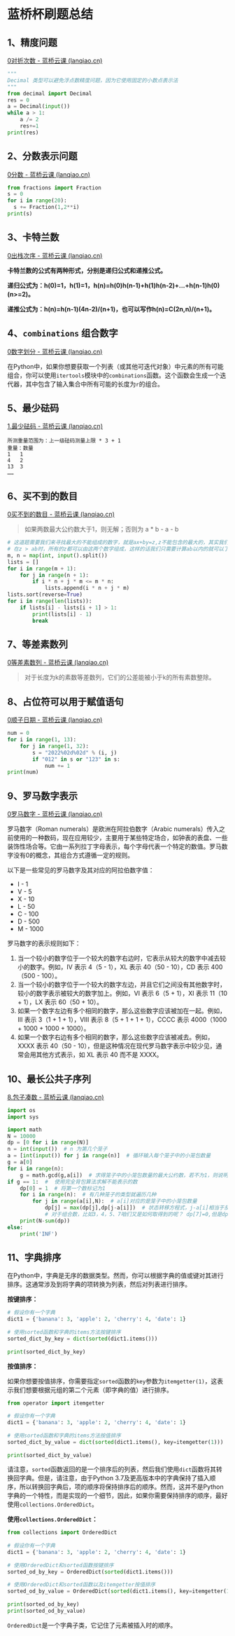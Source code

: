 # 蓝桥杯刷题总结

## 1、精度问题

[0对折次数 - 蓝桥云课 (lanqiao.cn)](https://www.lanqiao.cn/problems/6270/learning/?problem_list_id=23&page=2)

```python
"""
Decimal 类型可以避免浮点数精度问题，因为它使用固定的小数点表示法
"""
from decimal import Decimal
res = 0
a = Decimal(input())
while a > 1:
    a /= 2
    res+=1
print(res)
```

## 2、分数表示问题

[0分数 - 蓝桥云课 (lanqiao.cn)](https://www.lanqiao.cn/problems/610/learning/)

```python
from fractions import Fraction
s = 0
for i in range(20):
  s += Fraction(1,2**i)
print(s)
```

## 3、卡特兰数

[0出栈次序 - 蓝桥云课 (lanqiao.cn)](https://www.lanqiao.cn/problems/695/learning/)

**卡特兰数的公式有两种形式，分别是递归公式和递推公式。**

**递归公式为：h(0)=1，h(1)=1，h(n)=h(0)h(n-1)+h(1)h(n-2)+...+h(n-1)h(0) (n>=2)。**

**递推公式为：h(n)=h(n-1)(4n-2)/(n+1)，也可以写作h(n)=C(2n,n)/(n+1)。**

## 4、`combinations` 组合数字

[0数字划分 - 蓝桥云课 (lanqiao.cn)](https://www.lanqiao.cn/problems/637/learning/?page=1&first_category_id=1&sort=pass_rate&second_category_id=3&asc=0)

在Python中，如果你想要获取一个列表（或其他可迭代对象）中元素的所有可能组合，你可以使用`itertools`模块中的`combinations`函数。这个函数会生成一个迭代器，其中包含了输入集合中所有可能的长度为`r`的组合。

## 5、最少砝码

[1.最少砝码 - 蓝桥云课 (lanqiao.cn)](https://www.lanqiao.cn/problems/1461/learning/?page=1&first_category_id=1&sort=pass_rate&second_category_id=3&asc=0&name=最少砝码)

```
所测重量范围为：上一级砝码测量上限 * 3 + 1
重量：数量
1   1
4   2
13  3
……
```

## 6、买不到的数目

[0买不到的数目 - 蓝桥云课 (lanqiao.cn)](https://www.lanqiao.cn/problems/213/learning/?page=1&first_category_id=1&sort=pass_rate&second_category_id=3&asc=0)

> 如果两数最大公约数大于1，则无解；否则为 a * b - a - b

```python
# 这道题需要我们来寻找最大的不能组成的数字，就是ax+by=z,z不能包含的最大的，其实我们可以发现
# 在z > ab时，所有的z都可以由这两个数字组成，这样的话我们只需要计算ab以内的就可以了，如果两个相邻的差大于1，说明中间的数字取不到
m, n = map(int, input().split())
lists = []
for i in range(m + 1):
    for j in range(n + 1):
        if i * n + j * m <= m * n:
            lists.append(i * n + j * m)
lists.sort(reverse=True)
for i in range(len(lists)):
    if lists[i] - lists[i + 1] > 1:
        print(lists[i] - 1)
        break
```

## 7、等差素数列

[0等差素数列 - 蓝桥云课 (lanqiao.cn)](https://www.lanqiao.cn/problems/646/learning/?page=1&first_category_id=1&sort=pass_rate&second_category_id=3&asc=0)

> 对于长度为k的素数等差数列，它们的公差能被小于k的所有素数整除。

## 8、占位符可以用于赋值语句

[0顺子日期 - 蓝桥云课 (lanqiao.cn)](https://www.lanqiao.cn/problems/2096/learning/?page=1&first_category_id=1&sort=pass_rate&second_category_id=3&asc=0)

```python
num = 0
for i in range(1, 13):
    for j in range(1, 32):
        s = "2022%02d%02d" % (i, j)
        if "012" in s or "123" in s:
            num += 1
print(num)
```

## 9、罗马数字表示

[0罗马数字 - 蓝桥云课 (lanqiao.cn)](https://www.lanqiao.cn/problems/276/learning/?page=1&first_category_id=1&sort=pass_rate&second_category_id=3&asc=0)

罗马数字（Roman numerals）是欧洲在阿拉伯数字（Arabic numerals）传入之前使用的一种数码，现在应用较少，主要用于某些特定场合，如钟表的表盘、一些装饰性场合等。它由一系列拉丁字母表示，每个字母代表一个特定的数值。罗马数字没有0的概念，其组合方式遵循一定的规则。

以下是一些常见的罗马数字及其对应的阿拉伯数字值：

- I - 1
- V - 5
- X - 10
- L - 50
- C - 100
- D - 500
- M - 1000

罗马数字的表示规则如下：

1. 当一个较小的数字位于一个较大的数字右边时，它表示从较大的数字中减去较小的数字。例如，IV 表示 4（5 - 1），XL 表示 40（50 - 10），CD 表示 400（500 - 100）。
2. 当一个较小的数字位于一个较大的数字左边，并且它们之间没有其他数字时，较小的数字表示被较大的数字加上。例如，VI 表示 6（5 + 1），XI 表示 11（10 + 1），LX 表示 60（50 + 10）。
3. 如果一个数字左边有多个相同的数字，那么这些数字应该被加在一起。例如，III 表示 3（1 + 1 + 1），VIII 表示 8（5 + 1 + 1 + 1），CCCC 表示 4000（1000 + 1000 + 1000 + 1000）。
4. 如果一个数字右边有多个相同的数字，那么这些数字应该被减去。例如，XXXX 表示 40（50 - 10），但是这种情况在现代罗马数字表示中较少见，通常会用其他方式表示，如 XL 表示 40 而不是 XXXX。

## 10、最长公共子序列

[8.包子凑数 - 蓝桥云课 (lanqiao.cn)](https://www.lanqiao.cn/problems/98/learning/?page=1&first_category_id=1&sort=pass_rate&second_category_id=3&tags=动态规划&asc=0)

```python
import os
import sys

import math
N = 10000
dp = [0 for i in range(N)]
n = int(input())  # n 为第几个笼子
a = [int(input()) for j in range(n)]  # 循环输入每个笼子中的小笼包数量
g = a[0]
for i in range(n):
    g = math.gcd(g,a[i])  # 求得笼子中的小笼包数量的最大公约数，若不为1，则说明其肯定有一种组合是无法表示的，固有无限可能，需要输出INF
if g == 1:  #  使用完全背包算法求解不能表示的数
    dp[0] = 1  # 将第一个数标记为1
    for i in range(n):  # 有几种笼子的类型就遍历几种
        for j in range(a[i],N):  # a[i]对应的是笼子中的小笼包数量
            dp[j] = max(dp[j],dp[j-a[i]])  # 状态转移方程式，j-a[i]相当于反向从10000开始递减单个笼子的数量，从而达到单个倍数的可能性，并给可以取到的数标记为1
            # 对于组合数，比如3，4，5、7咱们又是如何取得到的呢？ dp[7]=0,但是dp[7-a[i]]=dp[7-4]=dp[3]=1,也就是说这个数可以被第一个数和第二个数相加得到，因此也可以被标记
    print(N-sum(dp))
else:
    print('INF')
```

## 11、字典排序

在Python中，字典是无序的数据类型。然而，你可以根据字典的值或键对其进行排序。这通常涉及到将字典的项转换为列表，然后对列表进行排序。

**按键排序：**

```python
# 假设你有一个字典  
dict1 = {'banana': 3, 'apple': 2, 'cherry': 4, 'date': 1}  
  
# 使用sorted函数和字典的items方法按键排序  
sorted_dict_by_key = dict(sorted(dict1.items()))  
  
print(sorted_dict_by_key)
```

**按值排序：**

如果你想要按值排序，你需要指定`sorted`函数的`key`参数为`itemgetter(1)`，这表示我们想要根据元组的第二个元素（即字典的值）进行排序。

```python
from operator import itemgetter  
  
# 假设你有一个字典  
dict1 = {'banana': 3, 'apple': 2, 'cherry': 4, 'date': 1}  
  
# 使用sorted函数和字典的items方法按值排序  
sorted_dict_by_value = dict(sorted(dict1.items(), key=itemgetter(1)))  
  
print(sorted_dict_by_value)
```

请注意，`sorted`函数返回的是一个排序后的列表，然后我们使用`dict`函数将其转换回字典。但是，请注意，由于Python 3.7及更高版本中的字典保持了插入顺序，所以转换回字典后，项的顺序将保持排序后的顺序。然而，这并不是Python字典的一个特性，而是实现的一个细节，因此，如果你需要保持排序的顺序，最好使用`collections.OrderedDict`。

**使用`collections.OrderedDict`：**

```python
from collections import OrderedDict  
  
# 假设你有一个字典  
dict1 = {'banana': 3, 'apple': 2, 'cherry': 4, 'date': 1}  
  
# 使用OrderedDict和sorted函数按键排序  
sorted_od_by_key = OrderedDict(sorted(dict1.items()))  
  
# 使用OrderedDict和sorted函数以及itemgetter按值排序  
sorted_od_by_value = OrderedDict(sorted(dict1.items(), key=itemgetter(1)))  
  
print(sorted_od_by_key)  
print(sorted_od_by_value)
```

`OrderedDict`是一个字典子类，它记住了元素被插入时的顺序。
